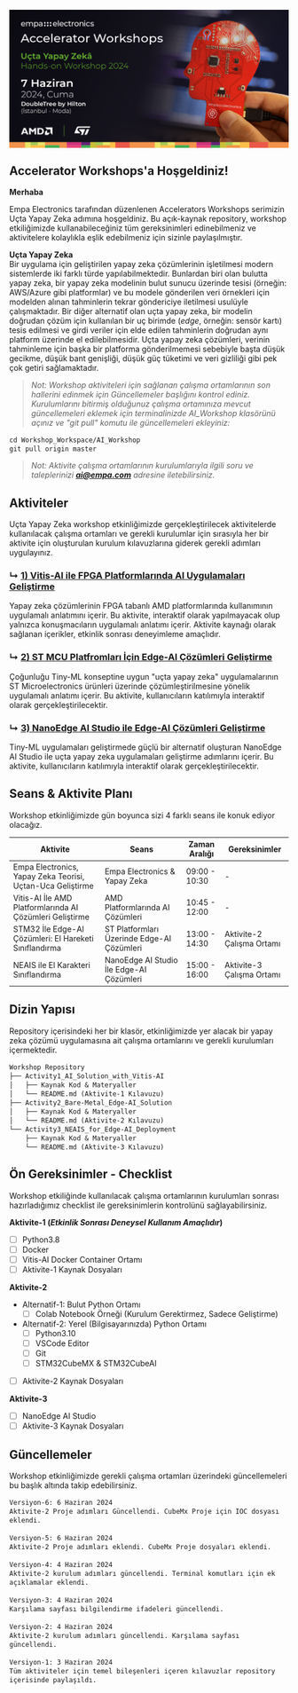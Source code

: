 <p align="center">
    <img src="Additionals/Empa-Workshops-Template-Banner2.png" alt="Accelerator Workshops" 
    style="display: block; margin: 0 auto"/>
</p>


## Accelerator Workshops'a Hoşgeldiniz!

**Merhaba**

Empa Electronics tarafından düzenlenen Accelerators Workshops serimizin Uçta Yapay Zeka adımına hoşgeldiniz. Bu açık-kaynak repository, workshop etkiliğimizde kullanabileceğiniz tüm gereksinimleri edinebilmeniz ve aktivitelere kolaylıkla eşlik edebilmeniz için sizinle paylaşılmıştır.

**Uçta Yapay Zeka**  
Bir uygulama için geliştirilen yapay zeka çözümlerinin işletilmesi modern sistemlerde iki farklı türde yapılabilmektedir. Bunlardan biri olan bulutta yapay zeka, bir yapay zeka modelinin bulut sunucu üzerinde tesisi (örneğin: AWS/Azure gibi platformlar) ve bu modele gönderilen veri örnekleri için modelden alınan tahminlerin tekrar göndericiye iletilmesi usulüyle çalışmaktadır. Bir diğer alternatif olan uçta yapay zeka, bir modelin doğrudan çözüm için kullanılan bir uç birimde (_edge_, örneğin: sensör kartı) tesis edilmesi ve girdi veriler için elde edilen tahminlerin doğrudan aynı platform üzerinde el edilebilmesidir. Uçta yapay zeka çözümleri, verinin tahminleme için başka bir platforma gönderilmemesi sebebiyle başta düşük gecikme, düşük bant genişliği, düşük güç tüketimi ve veri gizliliği gibi pek çok getiri sağlamaktadır.
> *Not: Workshop aktiviteleri için sağlanan çalışma ortamlarının son hallerini edinmek için Güncellemeler başlığını kontrol ediniz. Kurulumlarını bitirmiş olduğunuz çalışma ortamınıza mevcut güncellemeleri eklemek için terminalinizde AI_Workshop klasörünü açınız ve "git pull" komutu ile güncellemeleri ekleyiniz:*
```
cd Workshop_Workspace/AI_Workshop
git pull origin master
```

> _Not: Aktivite çalışma ortamlarının kurulumlarıyla ilgili soru ve taleplerinizi **ai@empa.com** adresine iletebilirsiniz._


## Aktiviteler
Uçta Yapay Zeka workshop etkinliğimizde gerçekleştirilecek aktivitelerde kullanılacak çalışma ortamları ve gerekli kurulumlar için sırasıyla her bir aktivite için oluşturulan kurulum kılavuzlarına giderek gerekli adımları uygulayınız. 
### ↳ [1) Vitis-AI ile FPGA Platformlarında AI Uygulamaları Geliştirme](Activity1_AI_Solution_with_Vitis-AI)
Yapay zeka çözümlerinin FPGA tabanlı AMD platformlarında kullanımının uygulamalı anlatımını içerir. Bu aktivite, interaktif olarak yapılmayacak olup yalnızca konuşmacıların uygulamalı anlatımı içerir. Aktivite kaynağı olarak sağlanan içerikler, etkinlik sonrası deneyimleme amaçlıdır.
### ↳ [2) ST MCU Platfromları İçin Edge-AI Çözümleri Geliştirme](Activity2_Bare-Metal_Edge-AI_Solution)
Çoğunluğu Tiny-ML konseptine uygun "uçta yapay zeka" uygulamalarının ST Microelectronics ürünleri üzerinde çözümleştirilmesine yönelik uygulamalı anlatımı içerir. Bu aktivite, kullanıcıların katılımıyla interaktif olarak gerçekleştirilecektir.
### ↳ [3) NanoEdge AI Studio ile Edge-AI Çözümleri Geliştirme](Activity3_NEAIS_for_Edge-AI_Deployment)
Tiny-ML uygulamaları geliştirmede güçlü bir alternatif oluşturan NanoEdge AI Studio ile uçta yapay zeka uygulamaları geliştirme adımlarını içerir. Bu aktivite, kullanıcıların katılımıyla interaktif olarak gerçekleştirilecektir.

## Seans & Aktivite Planı

Workshop etkinliğimizde gün boyunca sizi 4 farklı seans ile konuk ediyor olacağız.

| Aktivite | Seans | Zaman Aralığı | Gereksinimler |
| ------ | ------ | ------ | ------ | 
| Empa Electronics, Yapay Zeka Teorisi, Uçtan-Uca Geliştirme | Empa Electronics & Yapay Zeka | 09:00 - 10:30 | - |
| Vitis-AI İle AMD Platformlarında AI Çözümleri Geliştirme | AMD Platformlarında AI Çözümleri | 10:45 - 12:00 | - |
| STM32 İle Edge-AI Çözümleri: El Hareketi Sınıflandırma | ST Platformları Üzerinde Edge-AI Çözümleri | 13:00 - 14:30 | Aktivite-2 Çalışma Ortamı |
| NEAIS ile El Karakteri Sınıflandırma | NanoEdge AI Studio İle Edge-AI Çözümleri  | 15:00 - 16:00 | Aktivite-3 Çalışma Ortamı |


## Dizin Yapısı

Repository içerisindeki her bir klasör, etkinliğimizde yer alacak bir yapay zeka çözümü uygulamasına ait çalışma ortamlarını ve gerekli kurulumları içermektedir.

```
Workshop Repository
├── Activity1_AI_Solution_with_Vitis-AI
│   ├── Kaynak Kod & Materyaller
│   └── README.md (Aktivite-1 Kılavuzu)
├── Activity2_Bare-Metal_Edge-AI_Solution
│   ├── Kaynak Kod & Materyaller
│   └── README.md (Aktivite-2 Kılavuzu)  
└── Activity3_NEAIS_for_Edge-AI_Deployment
    ├── Kaynak Kod & Materyaller
    └── README.md (Aktivite-3 Kılavuzu) 
```

## Ön Gereksinimler - Checklist
Workshop etkiliğinde kullanılacak çalışma ortamlarının kurulumları sonrası hazırladığımız checklist ile gereksinimlerin kontrolünü sağlayabilirsiniz.

**Aktivite-1  (_Etkinlik Sonrası Deneysel Kullanım Amaçlıdır_)**
- [ ] Python3.8
- [ ] Docker
- [ ] Vitis-AI Docker Container Ortamı
- [ ] Aktivite-1 Kaynak Dosyaları

**Aktivite-2**
- Alternatif-1: Bulut Python Ortamı 
    - [ ] Colab Notebook Örneği (Kurulum Gerektirmez, Sadece Geliştirme)
- Alternatif-2: Yerel (Bilgisayarınızda) Python Ortamı 
    - [ ] Python3.10
    - [ ] VSCode Editor
    - [ ] Git
    - [ ] STM32CubeMX & STM32CubeAI
- [ ] Aktivite-2 Kaynak Dosyaları

**Aktivite-3**
- [ ] NanoEdge AI Studio
- [ ] Aktivite-3 Kaynak Dosyaları

## Güncellemeler
Workshop etkinliğimizde gerekli çalışma ortamları üzerindeki güncellemeleri bu başlık altında takip edebilirsiniz.
```
Versiyon-6: 6 Haziran 2024  
Aktivite-2 Proje adımları Güncellendi. CubeMx Proje için IOC dosyası eklendi.

Versiyon-5: 6 Haziran 2024  
Aktivite-2 Proje adımları eklendi. CubeMx Proje dosyaları eklendi.

Versiyon-4: 4 Haziran 2024  
Aktivite-2 kurulum adımları güncellendi. Terminal komutları için ek açıklamalar eklendi.

Versiyon-3: 4 Haziran 2024  
Karşılama sayfası bilgilendirme ifadeleri güncellendi.

Versiyon-2: 4 Haziran 2024  
Aktivite-2 kurulum adımları güncellendi. Karşılama sayfası güncellendi.

Versiyon-1: 3 Haziran 2024  
Tüm aktiviteler için temel bileşenleri içeren kılavuzlar repository içerisinde paylaşıldı.
```

